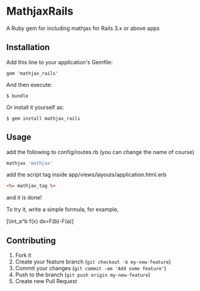 # MathjaxRails

A Ruby gem for including mathjax for Rails 3.x or above apps

## Installation

Add this line to your application's Gemfile:

    gem 'mathjax_rails'

And then execute:

    $ bundle

Or install it yourself as:

    $ gem install mathjax_rails

## Usage


add the following to config/routes.rb (you can change the name of course)

``` ruby
mathjax 'mathjax'
```

add the script tag inside app/views/layouts/application.html.erb

``` rhtml
<%= mathjax_tag %>
```  

and it is done!

To try it, write a simple formula, for example,

  \[\int_a^b f(x) dx=F(b)-F(a)\]


## Contributing

1. Fork it
2. Create your feature branch (`git checkout -b my-new-feature`)
3. Commit your changes (`git commit -am 'Add some feature'`)
4. Push to the branch (`git push origin my-new-feature`)
5. Create new Pull Request